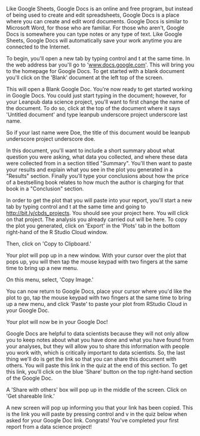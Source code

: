 Like Google Sheets, Google Docs is an online and free program, but instead of being used to create and edit spreadsheets, Google Docs is a place where you can create and edit word documents. Google Docs is similar to Microsoft Word, for those who are familiar. For those who aren't, Google Docs is somewhere you can type notes or any type of text. Like Google Sheets, Google Docs will automatically save your work anytime you are connected to the Internet.  

To begin, you'll open a new tab by typing control and t at the same time. In the web address bar you'll go to 'www.docs.google.com'. This will bring you to the homepage for Google Docs. To get started with a blank document you'll click on the 'Blank' document at the left top of the screen.

This will open a Blank Google Doc. You're now ready to get started working in Google Docs. You could just start typing in the document; however, for your Leanpub data science project, you'll want to first change the name of the document. To do so, click at the top of the document where it says 'Untitled document' and type leanpub underscore project underscore last name.

So if your last name were Doe, the title of this document would be leanpub underscore project underscore doe.

In this document, you'll want to include a short summary about what question you were asking, what data you collected, and where these data were collected from in a section titled "Summary". You'll then want to paste your results and explain what you see in the plot you generated in a "Results" section. Finally you'll type your conclusions about how the price of a bestselling book relates to how much the author is charging for that book in a "Conclusion" section. 

In order to get the plot that you will paste into your report, you'll start a new tab by typing control and t at the same time and going to http://bit.ly/cbds_projects. You should see your project here. You will click on that project. The analysis you already carried out will be here. To copy the plot you generated, click on 'Export' in the 'Plots' tab in the bottom right-hand of the R Studio Cloud window. 

Then, click on 'Copy to Clipboard.' 

Your plot will pop up in a new window. With your cursor over the plot that pops up, you will then tap the mouse keypad with two fingers at the same time to bring up a new menu. 

On this menu, select, 'Copy Image.' 

You can now return to Google Docs, place your cursor where you'd like the plot to go, tap the mouse keypad with two fingers at the same time to bring up a new menu, and click 'Paste' to paste your plot from RStudio Cloud in your Google Doc.

Your plot will now be in your Google Doc!

Google Docs are helpful to data scientists because they will not only allow you to keep notes about what you have done and what you have found from your analyses, but they will allow you to share this information with people you work with, which is critically important to data scientists. So, the last thing we'll do is get the link so that you can share this document with others. You will paste this link in the quiz at the end of this section. To get this link, you'll click on the blue 'Share' button on the top right-hand section of the Google Doc.

A 'Share with others' box will pop up in the middle of the screen. Click on 'Get shareable link.' 

A new screen will pop up informing you that your link has been copied. This is the link you will paste by pressing control and v in the quiz below when asked for your Google Doc link. Congrats! You've completed your first report from a data science project!